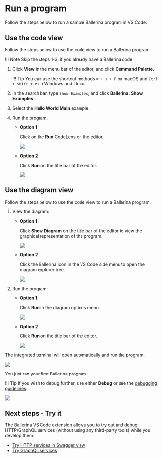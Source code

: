 # Run a program

Follow the steps below to run a sample Ballerina program in VS Code. 

## Use the code view

Follow the steps below to use the code view to run a Ballerina program.

!!! Note
    Skip the steps 1-3, if you already have a Ballerina code.
  
1. Click **View** in the menu bar of the editor, and click **Command Palette**.

    !!! Tip 
        You can use the shortcut methods `⌘ + ↑ + P` on macOS and `Ctrl + Shift + P` on Windows and Linux.

2. In the search bar, type `Show Examples`, and click **Ballerina: Show Examples**.

3. Select the **Hello World Main** example.

4. Run the program.

    - **Option 1**
      
        Click on the **Run** CodeLens on the editor. 
      
        <img src="https://wso2.com/ballerina/vscode/docs/img/build-and-try/build-and-run/run-code-lense.png" class="cInlineImage-full"/>

    - **Option 2**
    
        Click **Run** on the title bar of the editor.
      
        <img src="https://wso2.com/ballerina/vscode/docs/img/build-and-try/build-and-run/run-button.png" class="cInlineImage-full"/>

## Use the diagram view

Follow the steps below to use the code view to run a Ballerina program.
  
1. View the diagram:

    - **Option 1**

        Click **Show Diagram** on the title bar of the editor to view the graphical representation of the program.
        
        <img src="https://wso2.com/ballerina/vscode/docs/img/build-and-try/build-and-run/show-diagram-button.png" class="cInlineImage-full"/>

    - **Option 2**

        Click the Ballerina icon in the VS Code side menu to open the diagram explorer tree.
        
        <img src="https://wso2.com/ballerina/vscode/docs/img/build-and-try/build-and-run/diagram-explorer.png" class="cInlineImage-full"/>

2. Run the program:

    - **Option 1**

        Click **Run** in the diagram options menu.

        <img src="https://wso2.com/ballerina/vscode/docs/img/build-and-try/build-and-run/run-diagram-button.png" class="cInlineImage-full"/>

    - **Option 2**
    
        Click **Run** on the title bar of the editor.

        <img src="https://wso2.com/ballerina/vscode/docs/img/build-and-try/build-and-run/run-diagram-header-button.png" class="cInlineImage-full"/>

The integrated terminal will open automatically and run the program.

<img src="https://wso2.com/ballerina/vscode/docs/img/build-and-try/build-and-run/run-output.png" class="cInlineImage-full"/>

You just ran your first Ballerina program.

!!! Tip 
    If you wish to debug further, use either **Debug** or see the [debugging guidelines](../debug-the-code.md).

<img src="https://wso2.com/ballerina/vscode/docs/img/build-and-try/build-and-run/debug-button.png" class="cInlineImage-full"/>

## Next steps - Try it

The Ballerina VS Code extension allows you to try out and debug HTTP/GraphQL services (without using any third-party tools) while you develop them. 

* [Try HTTP services in Swagger view](try-the-code/try-http-services.md)
* [Try GraphQL services](try-the-code/try-graphql-services.md)
